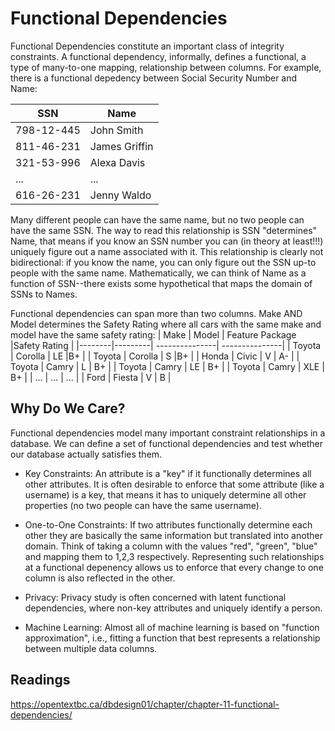 # Functional Dependencies
Functional Dependencies constitute an important class of integrity constraints. A functional dependency, informally, defines a functional, a type of many-to-one mapping, relationship between columns. For example, there is a functional depedency between Social Security Number and Name:

| SSN     | Name          |
|---------|---------------|
| 798-12-445 | John Smith    |
| 811-46-231 | James Griffin |
| 321-53-996 | Alexa Davis |
|... | ... |
| 616-26-231 | Jenny Waldo |

Many different people can have the same name, but no two people can have the same SSN. The way to read this relationship is SSN "determines" Name, that means if you know an SSN number you can (in theory at least!!!) uniquely figure out a name associated with it. This relationship is clearly not bidirectional: if you know the name, you can only figure out the SSN up-to people with the same name. Mathematically, we can think of Name as a function of SSN--there exists some hypothetical that maps the domain of SSNs to Names.

Functional dependencies can span more than two columns. Make AND Model determines the Safety Rating where all cars with the same make and model have the same safety rating:
| Make   | Model   | Feature Package |Safety Rating |
|--------|---------| ---------------| ---------------|
| Toyota | Corolla | LE |B+            |
| Toyota | Corolla | S |B+            |
| Honda | Civic   | V | A-            |
| Toyota | Camry   | L | B+            |
| Toyota | Camry   | LE | B+            |
| Toyota | Camry   | XLE | B+            |
| ... | ...  | ...           |
| Ford | Fiesta   | V | B            |

## Why Do We Care?
Functional dependencies model many important constraint relationships in a database. We can define a set of functional dependencies and test whether our database actually satisfies them.

* Key Constraints: An attribute is a "key" if it functionally determines all other attributes. It is often desirable to enforce that some attribute (like a username) is a key, that means it has to uniquely determine all other properties (no two people can have the same username).

* One-to-One Constraints: If two attributes functionally determine each other they are basically the same information but translated into another domain. Think of taking a column with the values "red", "green", "blue" and mapping them to 1,2,3 respectively. Representing such relationships at a functional depenency allows us to enforce that every change to one column is also reflected in the other.

* Privacy: Privacy study is often concerned with latent functional dependencies, where non-key attributes and uniquely identify a person. 

* Machine Learning: Almost all of machine learning is based on "function approximation", i.e., fitting a function that best represents a relationship between multiple data columns. 

## Readings
https://opentextbc.ca/dbdesign01/chapter/chapter-11-functional-dependencies/
